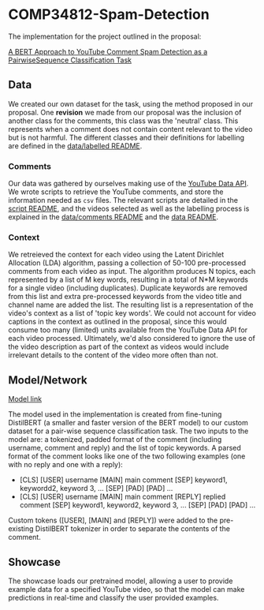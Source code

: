 # COMP34812-Spam-Detection
The implementation for the project outlined in the proposal:

[A BERT Approach to YouTube Comment Spam Detection as a PairwiseSequence Classification Task](https://github.com/Mozzer2310/COMP34812-Spam-Detection/blob/main/pdfs/NLU_proposal.pdf)

## Data
We created our own dataset for the task, using the method proposed in our proposal. One **revision** we made from our proposal was the inclusion of another class for the comments, this class was the 'neutral' class. This represents when a comment does not contain content relevant to the video but is not harmful. The different classes and their definitions for labelling are defined in the [data/labelled README](data/labelled/README.md).

### Comments
Our data was gathered by ourselves making use of the [YouTube Data API](https://developers.google.com/youtube/v3). We wrote scripts to retrieve the YouTube comments, and store the information needed as `csv` files. The relevant scripts are detailed in the [script README](scripts/README.md), and the videos selected as well as the labelling process is explained in the [data/comments README](data/comments/README.md) and the [data README](data/README.md).

### Context
<!-- Explain what the context/topic modelling any deviations from the proposal does -->
We retreieved the context for each video using the Latent Dirichlet Allocation (LDA) algorithm, passing a collection of 50-100 pre-processed comments from each video as input. The algorithm produces N topics, each represented by a list of M key words, resulting in a total of N*M keywords for a single video (including duplicates). Duplicate keywords are removed from this list and extra pre-processed keywords from the video title and channel name are added the list. The resulting list is a representation of the video's context as a list of 'topic key words'. We could not account for video captions in the context as outlined in the proposal, since this would consume too many (limited) units available from the YouTube Data API for each video processed. Ultimately, we'd also considered to ignore the use of the video description as part of the context as videos would include irrelevant details to the content of the video more often than not.

## Model/Network
<!-- Explain the general model, any deviations from the proposal -->
 [Model link](https://drive.google.com/drive/folders/1pHuce6PcagUx5yLnpwqBz4XdZe1Y5lbM?usp=share_link)

The model used in the implementation is created from fine-tuning DistilBERT (a smaller and faster version of the BERT model) to our custom dataset for a pair-wise sequence classification task. The two inputs to the model are: a tokenized, padded format of the comment (including username, comment and reply) and the list of topic keywords. A parsed format of the comment looks like one of the two following examples (one with no reply and one with a reply):

  * [CLS] [USER] username [MAIN] main comment [SEP] keyword1, keywordd2, keyword 3, ... [SEP] [PAD] [PAD] ...
  * [CLS] [USER] username [MAIN] main comment [REPLY] replied comment [SEP] keyword1, keyword2, keyword 3, ... [SEP] [PAD] [PAD]  ...

Custom tokens ([USER], [MAIN] and [REPLY]) were added to the pre-existing DistilBERT tokenizer in order to separate the contents of the comment. 

## Showcase
<!-- Explain what the demo is, and its purpose -->
The showcase loads our pretrained model, allowing a user to provide example data for a specified YouTube video, so that the model can make predictions in real-time and classify the user provided examples.
